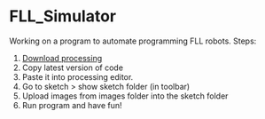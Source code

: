 # FLL_Simulator
Working on a program to automate programming FLL robots.
Steps:
1. [Download processing](https://processing.org/download)
2. Copy latest version of code
3. Paste it into processing editor.
4. Go to sketch > show sketch folder (in toolbar)
5. Upload images from images folder into the sketch folder
6. Run program and have fun!
